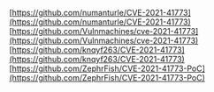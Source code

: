 [https://github.com/numanturle/CVE-2021-41773](https://github.com/numanturle/CVE-2021-41773)
[https://github.com/Vulnmachines/cve-2021-41773](https://github.com/Vulnmachines/cve-2021-41773)
[https://github.com/knqyf263/CVE-2021-41773](https://github.com/knqyf263/CVE-2021-41773)
[https://github.com/ZephrFish/CVE-2021-41773-PoC](https://github.com/ZephrFish/CVE-2021-41773-PoC)
